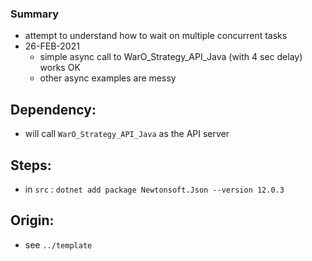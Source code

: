 

### Summary

* attempt to understand how to wait on multiple concurrent tasks 
* 26-FEB-2021
    - simple async call to WarO_Strategy_API_Java (with 4 sec delay) works OK
    - other async examples are messy 

Dependency:
---------

* will call `WarO_Strategy_API_Java` as the API server

Steps:
---------

* in `src` : `dotnet add package Newtonsoft.Json --version 12.0.3`

Origin:
---------

* see `../template`
